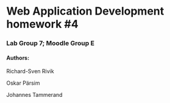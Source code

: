 # Web Application Development homework #4
### Lab Group 7; Moodle Group E
#### Authors:
Richard-Sven Rivik

Oskar Pärsim 

Johannes Tammerand